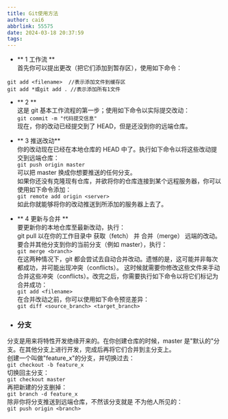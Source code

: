 ```yaml
---
title: Git使用方法
author: cai6
abbrlink: 55575
date: 2024-03-18 20:37:59
tags:
---
```

- ** 1 工作流 **   
首先你可以提出更改（把它们添加到暂存区），使用如下命令：  
 ```  
 git add <filename>  //表示添加文件到缓存区
git add *或git add . //表示添加所有1文件
 ```  
- ** 2 **   
这是 git 基本工作流程的第一步；使用如下命令以实际提交改动：  
``` git commit -m "代码提交信息"   ```  
现在，你的改动已经提交到了 HEAD，但是还没到你的远端仓库。  
- ** 3 推送改动**  
你的改动现在已经在本地仓库的 HEAD 中了。执行如下命令以将这些改动提交到远端仓库：  
``` git push origin master ```  
可以把 master 换成你想要推送的任何分支。  
如果你还没有克隆现有仓库，并欲将你的仓库连接到某个远程服务器，你可以使用如下命令添加：  
``` git remote add origin <server>  ```  
如此你就能够将你的改动推送到所添加的服务器上去了。
- ** 4 更新与合并 **  
要更新你的本地仓库至最新改动，执行：  
git pull
以在你的工作目录中 获取（fetch） 并 合并（merge） 远端的改动。  
要合并其他分支到你的当前分支（例如 master），执行：  
```git merge <branch>```  
在这两种情况下，git 都会尝试去自动合并改动。遗憾的是，这可能并非每次都成功，并可能出现冲突（conflicts）。 这时候就需要你修改这些文件来手动合并这些冲突（conflicts）。改完之后，你需要执行如下命令以将它们标记为合并成功：  
```git add <filename> ```  
在合并改动之前，你可以使用如下命令预览差异：  
```git diff <source_branch> <target_branch>   ```

- ### 分支  
分支是用来将特性开发绝缘开来的。在你创建仓库的时候，master 是"默认的"分支。在其他分支上进行开发，完成后再将它们合并到主分支上。  
创建一个叫做"feature_x"的分支，并切换过去：  
```git checkout -b feature_x ```   
切换回主分支：   
```git checkout master  ```  
再把新建的分支删掉：  
```git branch -d feature_x  ```  
除非你将分支推送到远端仓库，不然该分支就是 不为他人所见的：  
```git push origin <branch>  ```  